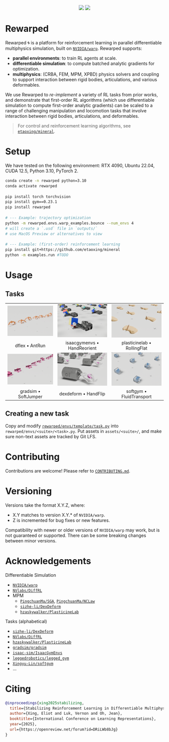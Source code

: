 <p align="center">
    <a href= "https://pypi.org/project/rewarped/">
    <img src="https://img.shields.io/pypi/v/rewarped" /></a>
    <a href= "https://arxiv.org/abs/2412.12089">
    <img src="https://img.shields.io/badge/arxiv-2412.12089-b31b1b" /></a>
</p>

# Rewarped

Rewarped 🌀 is a platform for reinforcement learning in parallel differentiable multiphysics simulation, built on [`NVIDIA/warp`](https://github.com/NVIDIA/warp). Rewarped supports:

- **parallel environments**: to train RL agents at scale.
- **differentiable simulation**: to compute batched analytic gradients for optimization.
- **multiphysics**: (CRBA, FEM, MPM, XPBD) physics solvers and coupling to support interaction between rigid bodies, articulations, and various deformables.

We use Rewarped to *re-implement* a variety of RL tasks from prior works, and demonstrate that first-order RL algorithms (which use differentiable simulation to compute first-order analytic gradients) can be scaled to a range of challenging manipulation and locomotion tasks that involve interaction between rigid bodies, articulations, and deformables.

> For control and reinforcement learning algorithms, see [`etaoxing/mineral`](https://github.com/etaoxing/mineral).

# Setup

We have tested on the following environment: RTX 4090, Ubuntu 22.04, CUDA 12.5, Python 3.10, PyTorch 2.

```bash
conda create -n rewarped python=3.10
conda activate rewarped

pip install torch torchvision
pip install gym==0.23.1
pip install rewarped

# --- Example: trajectory optimization
python -m rewarped.envs.warp_examples.bounce --num_envs 4
# will create a `.usd` file in `outputs/`
# use MacOS Preview or alternatives to view

# --- Example: (first-order) reinforcement learning
pip install git+https://github.com/etaoxing/mineral
python -m examples.run #TODO
```

# Usage

## Tasks

<table>
  <tbody>
  <tr>
    <td>
      <a href="./rewarped/envs/dflex/ant.py"><img src="./docs/assets/antrun.png"/></a>
    </td>
    <td>
      <a href="./rewarped/envs/isaacgymenvs/allegro_hand.py"><img src="./docs/assets/handreorient.png"/></a>
    </td>
    <td>
      <a href="./rewarped/envs/plasticinelab/rolling_pin.py"><img src="./docs/assets/rollingflat.png"/></a>
    </td>
  </tr>
  <tr>
    <td align="center">dflex &#8226; AntRun</td>
    <td align="center">isaacgymenvs &#8226; HandReorient</td>
    <td align="center">plasticinelab &#8226; RollingFlat</td>
  </tr>
  <tr>
    <td>
      <a href="./rewarped/envs/gradsim/jumper.py"><img src="./docs/assets/softjumper.png"/></a>
    </td>
    <td>
      <a href="./rewarped/envs/dexdeform/flip.py"><img src="./docs/assets/handflip.png"/></a>
    </td>
    <td>
      <a href="./rewarped/envs/softgym/transport.py"><img src="./docs/assets/fluidtransport.png"/></a>
    </td>
  </tr>
  <tr>
    <td align="center">gradsim &#8226; SoftJumper</td>
    <td align="center">dexdeform &#8226; HandFlip</td>
    <td align="center">softgym &#8226; FluidTransport</td>
  </tr>
</tbody>
</table>

## Creating a new task

Copy and modify [`rewarped/envs/template/task.py`](rewarped/envs/template/task.py) into `rewarped/envs/<suite>/<task>.py`. Put assets in `assets/<suite>/`, and make sure non-text assets are tracked by Git LFS.

# Contributing

Contributions are welcome! Please refer to [`CONTRIBUTING.md`](CONTRIBUTING.md).

# Versioning

Versions take the format X.Y.Z, where:
- X.Y matches to version X.Y.* of `NVIDIA/warp`.
- Z is incremented for bug fixes or new features.

Compatibility with newer or older versions of `NVIDIA/warp` may work, but is not guaranteed or supported. There can be some breaking changes between minor versions.

# Acknowledgements

Differentiable Simulation
- [`NVIDIA/warp`](https://github.com/NVIDIA/warp)
- [`NVlabs/DiffRL`](https://github.com/NVlabs/DiffRL)
- MPM
  - [`PingchuanMa/SGA`](https://github.com/PingchuanMa/SGA), [`PingchuanMa/NCLaw`](https://github.com/PingchuanMa/NCLaw)
  - [`sizhe-li/DexDeform`](https://github.com/sizhe-li/DexDeform)
  - [`hzaskywalker/PlasticineLab`](https://github.com/hzaskywalker/PlasticineLab)

Tasks (alphabetical)
- [`sizhe-li/DexDeform`](https://github.com/sizhe-li/DexDeform)
- [`NVlabs/DiffRL`](https://github.com/NVlabs/DiffRL)
- [`hzaskywalker/PlasticineLab`](https://github.com/hzaskywalker/PlasticineLab)
- [`gradsim/gradsim`](https://github.com/gradsim/gradsim)
- [`isaac-sim/IsaacGymEnvs`](https://github.com/isaac-sim/IsaacGymEnvs)
- [`leggedrobotics/legged_gym`](https://github.com/leggedrobotics/legged_gym)
- [`Xingyu-Lin/softgym`](https://github.com/Xingyu-Lin/softgym)
- ...

# Citing

```bibtex
@inproceedings{xing2025stabilizing,
  title={Stabilizing Reinforcement Learning in Differentiable Multiphysics Simulation},
  author={Xing, Eliot and Luk, Vernon and Oh, Jean},
  booktitle={International Conference on Learning Representations},
  year={2025},
  url={https://openreview.net/forum?id=DRiLWb8bJg}
}
```
